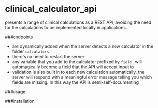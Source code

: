 # clinical_calculator_api

presents a range of clinical calculations as a REST API, avoiding the need for the calculations to be implemented locally in applications.

###endpoints

* are dynamically added when the server detects a new calculator in the folder `calculators`
* there's no need to restart the server
* any variable that you add to the calculator prefixed by `field_` will automagically become a field that the API will accept input to
* validation is also built in to each new calculation automatically, the server will respond with a meaningful error message telling you which fields are missing. In this way the API is semi-self-documenting

###usage

###installation
